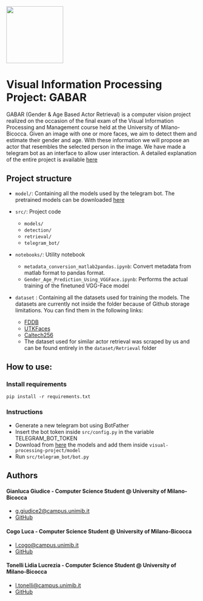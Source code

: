
<img src="https://www.unimib.it/sites/default/files/styles/paragrafo/public/logoist_3.jpg?itok=MDsuZlyU" width = "150" align='center'/>

# Visual Information Processing Project: GABAR

GABAR (Gender & Age Based Actor Retrieval) is a computer vision project realized on the occasion of the final exam of the Visual Information Processing and Management course held at the University of Milano-Bicocca.
Given an image with one or more faces, we aim to detect them and estimate their gender and age. With these information we will propose an actor that resembles the selected person in the image. We have made a telegram bot as an interface to allow user interaction.
A detailed explanation of the entire project is available <a href='https://drive.google.com/file/d/1_nAELZex7rRXohmTF3I7mttFcYidHANV/view?usp=sharing'>here</a>

## Project structure
- `model/`: Containing all the models used by the telegram bot. The pretrained models can be downloaded <a href='https://drive.google.com/drive/folders/1WWQ28Kq_KDDU7QVQblZXd4_FCDLofMRs?usp=sharing'>here</a>
- `src/`: Project code
  - `models/`
  - `detection/`
  - `retrieval/`
  - `telegram_bot/`
- `notebooks/`: Utility notebook
  - `metadata_conversion_matlab2pandas.ipynb`: Convert metadata from matlab format to pandas format.
  - `Gender_Age_Prediction_Using_VGGFace.ipynb`: Performs the actual training of the finetuned VGG-Face model

- `dataset` : Containing all the datasets used for training the models. The datasets are currently not inside the folder because of Github storage limitations. You can find them in the following links:
  - <a href='http://vis-www.cs.umass.edu/fddb/'>FDDB</a> 
  - <a href='https://susanqq.github.io/UTKFace/'>UTKFaces</a> 
  - <a href='http://www.vision.caltech.edu/Image_Datasets/Caltech256/'>Caltech256</a> 
  - The dataset used for similar actor retrieval was scraped by us and can be found entirely in the `dataset/Retrieval` folder

## How to use:

### Install requirements
```
pip install -r requirements.txt
```

### Instructions
- Generate a new telegram bot using BotFather
- Insert the bot token inside `src/config.py` in the variable TELEGRAM_BOT_TOKEN
- Download from <a href='https://drive.google.com/drive/folders/1WWQ28Kq_KDDU7QVQblZXd4_FCDLofMRs?usp=sharing'>here</a> the models and add them inside `visual-processing-project/model`
- Run `src/telegram_bot/bot.py`

## Authors

#### Gianluca Giudice - Computer Science Student @ University of Milano-Bicocca
  * g.giudice2@campus.unimib.it
  * [GitHub](https://github.com/gianlucagiudice)

#### Cogo Luca - Computer Science Student @ University of Milano-Bicocca
  * l.cogo@campus.unimib.it
  * [GitHub](https://github.com/LucaCogo)

#### Tonelli Lidia Lucrezia - Computer Science Student @ University of Milano-Bicocca
  * l.tonelli@campus.unimib.it
  * [GitHub](https://github.com/lutonelli)





